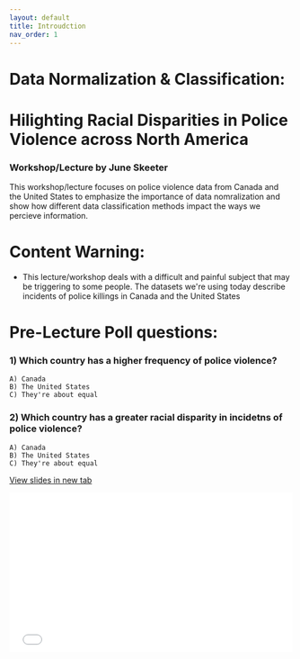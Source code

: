 ```yaml
---
layout: default
title: Introudction
nav_order: 1
---
```

# Data Normalization & Classification: 
# Hilighting Racial Disparities in Police Violence across North America

### Workshop/Lecture by June Skeeter

This workshop/lecture focuses on police violence data from Canada and the United States to emphasize the importance of data nomralization and show how different data classification methods impact the ways we percieve information.


# Content Warning:
* This lecture/workshop deals with a difficult and painful subject that may be triggering to some people.  The datasets we're using today describe incidents of police killings in Canada and the United States


# Pre-Lecture Poll questions:

### 1) Which country has a higher frequency of police violence?
    A) Canada
    B) The United States
    C) They're about equal
    
### 2) Which country has a greater racial disparity in incidetns of police violence?
    A) Canada
    B) The United States
    C) They're about equal

<a href="slides.html" target="_blank">View slides in new tab</a>

<div style="overflow: hidden;
  padding-top: 56.25%;
  position: relative">
  <iframe src="slides.html" title="Processes" scrolling="no" frameborder="0"
    style="border: 0;
   height: 100%;
   left: 0;
   position: absolute;
   top: 0;
   width: 100%;">
   <p>Your browser does not support iframes.</p>
 </iframe>
</div>
